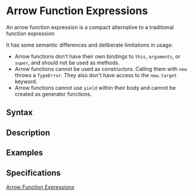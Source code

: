 # Arrow Function Expressions

An arrow function expression is a compact alternative to a traditional function expression

It has some semantic differences and deliberate limitations in usage:

- Arrow functions don't have their own bindings to `this`, `arguments`, or `super`, and should not be used as methods.
- Arrow functions cannot be used as constructors. Calling them with `new` throws a `TypeError`. They also don't have access to the `new.target` keyword.
- Arrow functions cannot use `yield` within their body and cannot be created as generator functions.

## Syntax



## Description

## Examples

## Specifications

[Arrow Function Expressions](https://developer.mozilla.org/en-US/docs/Web/JavaScript/Reference/Functions/Arrow_functions)
